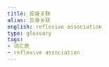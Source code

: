 ```yaml
---
title: 反身关联
alias: 反身关联
english: reflexive association
type: glossary
tags:
- 词汇表
- reflexive association
---
```

